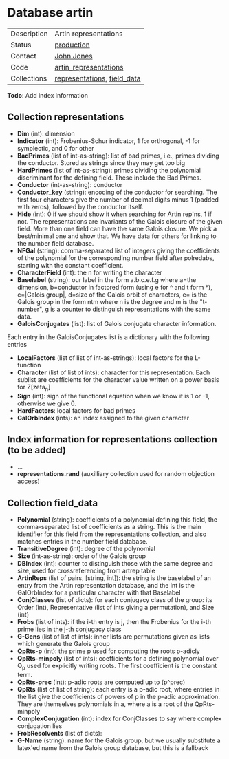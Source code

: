 # Database artin

|||
|---|---|
|Description|Artin representations|
|Status|[production](http://www.lmfdb.org/ArtinRepresentation/)|
|Contact|[John Jones](https://github.com/jwj61)|
|Code|[artin_representations](https://github.com/LMFDB/lmfdb/tree/master/lmfdb/artin_representations)|
|Collections|[representations](http://www.lmfdb.org/api/artin/representations), [field_data](http://www.lmfdb.org/api/artin/field_data)|

**Todo**: Add index information

## Collection representations
* **Dim** (int): dimension
* **Indicator** (int): Frobenius-Schur indicator, 1 for orthogonal, -1 for symplectic, and 0 for other
* **BadPrimes** (list of int-as-string): list of bad primes, i.e., primes dividing the conductor.  Stored as strings since they may get too big
* **HardPrimes** (list of int-as-string): primes dividing the polynomial discriminant for the defining field.  These include the Bad Primes.
* **Conductor** (int-as-string): conductor
* **Conductor_key** (string): encoding of the conductor for searching.  The first four characters give the number of decimal digits minus 1 (padded with zeros), followed by the conductor itself.
* **Hide** (int): 0 if we should show it when searching for Artin rep'ns, 1 if not.  The representations are invariants of the Galois closure of the given field.  More than one field can have the same Galois closure.  We pick a best/minimal one and show that.  We have data for others for linking to the number field database.
* **NFGal** (string): comma-separated list of integers giving the coefficients of the polynomial for the corresponding number field after polredabs, starting with the constant coefficient.
* **CharacterField** (int): the n for writing the character
* **Baselabel** (string): our label in the form a.b.c.e.f.g where a=the dimension, b=conductor in factored form (using e for ^ and t form *), c=|Galois group|, d=size of the Galois orbit of characters, e= is the Galois group in the form ntm where n is the degree and m is the "t-number", g is a counter to distinguish representations with the same data.
* **GaloisConjugates** (list): list of Galois conjugate character information.


Each entry in the GaloisConjugates list is a dictionary with the following entries
* **LocalFactors** (list of list of int-as-strings): local factors for the L-function
* **Character** (list of list of ints): character for this representation.  Each sublist are coefficients for the character value written on a power basis for Z[zeta<sub>n</sub>]
* **Sign** (int): sign of the functional equation when we know it is 1 or -1, otherwise we give 0.
* **HardFactors**: local factors for bad primes
* **GalOrbIndex** (ints): an index assigned to the given character
 
## Index information for representations collection (to be added)

* ...
* **representations.rand** (auxilliary collection used for random objection access)

## Collection field_data
* **Polynomial** (string): coefficients of a polynomial defining this field, the comma-separated list of coefficients as a string.  This is the main identifier for this field from the representations collection, and also matches entries in the number field database.
* **TransitiveDegree** (int): degree of the polynomial
* **Size** (int-as-string): order of the Galois group
* **DBIndex** (int): counter to distinguish those with the same degree and size, used for crossreferencing from artrep table
* **ArtinReps** (list of pairs, [string, int]): the string is the baselabel of an entry from the Artin representation database, and the int is the GalOrbIndex for a particular character with that Baselabel
* **ConjClasses** (list of dicts): for each conjugacy class of the group: its Order (int), Representative (list of ints giving a permutation), and Size (int)
* **Frobs** (list of ints): if the i-th entry is j, then the Frobenius for the i-th prime lies in the j-th conjugacy class
* **G-Gens** (list of list of ints): inner lists are permutations given as lists which generate the Galois group
* **QpRts-p** (int): the prime p used for computing the roots p-adicly
* **QpRts-minpoly** (list of ints): coefficients for a defining polynomial over Q<sub>p</sub> used for explicitly writing roots.  The first coefficient is the constant term.
* **QpRts-prec** (int): p-adic roots are computed up to (p^prec)
* **QpRts** (list of list of string): each entry is a p-adic root, where entries in the list give the coefficients of powers of p in the p-adic approximation.  They are themselves polynomials in a, where a is a root of the QpRts-minpoly
* **ComplexConjugation** (int): index for ConjClasses to say where complex conjugation lies
* **FrobResolvents** (list of dicts):
* **G-Name** (string): name for the Galois group, but we usually substitute a latex'ed name from the Galois group database, but this is a fallback


